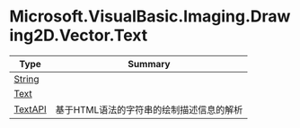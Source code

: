 ﻿
# Microsoft.VisualBasic.Imaging.Drawing2D.Vector.Text

|Type|Summary|
|----|-------|
|[String](./String.md)||
|[Text](./Text.md)||
|[TextAPI](./TextAPI.md)|基于HTML语法的字符串的绘制描述信息的解析|


